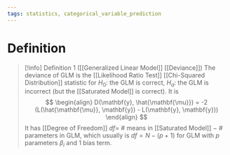 ```yaml
---
tags: statistics, categorical_variable_prediction
---
```


# Definition

> [!info] Definition 1 ([[Generalized Linear Model]] [[Deviance]])
> The deviance of GLM is the [[Likelihood Ratio Test]] [[Chi-Squared Distribution]] statistic for $H_0:$ the GLM is correct, $H_a:$ the GLM is incorrect (but the [[Saturated Model]] is correct). It is
> $$
> \begin{align}
> D(\mathbf{y}, \hat{\mathbf{\mu}}) = -2 (L(\hat{\mathbf{\mu}}, \mathbf{y}) - L(\mathbf{y}, \mathbf{y}))
> \end{align}
> $$
> It has [[Degree of Freedom]] $df =$ # means in [[Saturated Model]] $-$ # parameters in GLM, which usually is $df = N - (p + 1)$ for GLM with $p$ parameters $\beta_i$ and $1$ bias term.